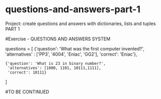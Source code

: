 # questions-and-answers-part-1
Project: create questions and answers with dictionaries, lists and tuples PART 1

#Exercise - QUESTIONS AND ANSWERS SYSTEM



questions = [
    {'question': 'What was the first computer invented?', 
     'alternatives' : ['PP3', '4004', 'Eniac', 'GG2'],
     'correct': 'Eniac'},

    {'question': 'What is 23 in binary number?',
     'alternatives': [1000, 1101, 10111,1111],
     'correct': 10111}
]

#TO BE CONTINUED
